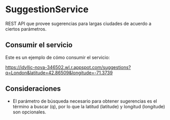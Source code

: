 # SuggestionService

REST API que provee sugerencias para largas ciudades de acuerdo a ciertos parámetros.

## Consumir el servicio

Este es un ejemplo de cómo consumir el servicio:

https://idyllic-nova-346502.wl.r.appspot.com/suggestions?q=London&latitude=42.86509&longitude=-71.3739

## Consideraciones

- El parámetro de búsqueda necesario para obtener sugerencias es el término a buscar (q), por lo que la latitud (latitude) y longitud (longitude) son opcionales.
